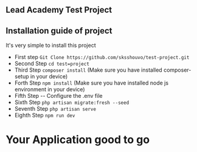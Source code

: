 ## Lead Academy Test Project
## Installation guide of project

It's very simple to install this project

- First step
`Git Clone https://github.com/sksshouvo/test-project.git`
- Second Step
`cd test=project`
- Third Step
`composer install` (Make sure you have installed composer-setup in your device)
- Forth Step
`npm install` (Make sure you have installed node js environment in your device)
- Fifth Step
-- Configure the .env file
- Sixth Step
`php artisan migrate:fresh --seed`
- Seventh Step
`php artisan serve`
- Eighth Step
`npm run dev`

# Your Application good to go